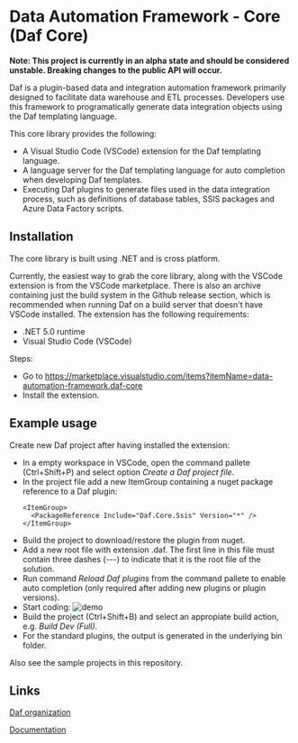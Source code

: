 # Data Automation Framework - Core (Daf Core)
**Note: This project is currently in an alpha state and should be considered unstable. Breaking changes to the public API will occur.**

Daf is a plugin-based data and integration automation framework primarily designed to facilitate data warehouse and ETL processes. Developers use this framework to programatically generate data integration objects using the Daf templating language.

This core library provides the following:
* A Visual Studio Code (VSCode) extension for the Daf templating language. 
* A language server for the Daf templating language for auto completion when developing Daf templates.
* Executing Daf plugins to generate files used in the data integration process, such as definitions of database tables, SSIS packages and Azure Data Factory scripts. 

## Installation
The core library is built using .NET and is cross platform. 

Currently, the easiest way to grab the core library, along with the VSCode extension is from the VSCode marketplace. There is also an archive containing just the build system in the Github release section, which is recommended when running Daf on a build server that doesn't have VSCode installed. The extension has the following requirements:
* .NET 5.0 runtime
* Visual Studio Code (VSCode)

Steps: 
* Go to https://marketplace.visualstudio.com/items?itemName=data-automation-framework.daf-core
* Install the extension.


## Example usage
Create new Daf project after having installed the extension: 
* In a empty workspace in VSCode, open the command pallete (Ctrl+Shift+P) and select option _Create a Daf project file_.
* In the project file add a new ItemGroup containing a nuget package reference to a Daf plugin:
  ```
  <ItemGroup>
    <PackageReference Include="Daf.Core.Ssis" Version="*" />
  </ItemGroup>
  ```
* Build the project to download/restore the plugin from nuget.
* Add a new root file with extension .daf. The first line in this file must contain three dashes (---) to indicate that it is the root file of the solution.
* Run command  _Reload Daf plugins_ from the command pallete to enable auto completion (only required after adding new plugins or plugin versions).
* Start coding:
  ![demo](https://user-images.githubusercontent.com/1073539/112722549-93613b80-8f0a-11eb-9495-2786007df9ff.gif)
* Build the project (Ctrl+Shift+B) and select an appropiate build action, e.g. _Build Dev (Full)_.
* For the standard plugins, the output is generated in the underlying bin folder.

Also see the sample projects in this repository.

## Links
[Daf organization](https://github.com/data-automation-framework)

[Documentation](https://data-automation-framework.com)

